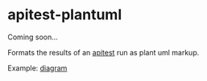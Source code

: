 # apitest-plantuml

Coming soon...

Formats the results of an [apitest](https://github.com/steinfletcher/apitest) run as plant uml markup.

Example: [diagram](https://www.plantuml.com/plantuml/svg/fPFBJiCm44NtynMZhAX4IPEsI6I1AY6W4aYjrEoHSQUDIs97jhC0nBzZkpoIbaSHMJapetlld3WJOvcsJLM2UH2oPffLA9MbAoNjGZmH9achKocfUA5LHMXrGn3nKaJzyyWqDihmAEdXVBR8CMuCwTWGqxn0y7AenRgmiD-TvlayJauIc2fZCsHrNGhEh50Iu1dGFP5a5JdrQADa12z0SXaIGd1rvbxEUFkqXzUNEHRMrbaSN4pCQh7rIzBXQDm9usTt-pjnWWP0otDhrl_SUTZ3T31u4ovfPU5T8zHdDt3XK9Aq_LkIQrjac9vzbFB7cZfBnnlppUR7sv9O-e8F-oMBMjEAD4bEWSYeGwJL37kttt_0ip-sGwarq67L3jCYDluxiT6Xn8IvuswISSlkIyykNDCzK2wClxakpEaXOIHnRvKXBvMX_tozt-B1n1tzt_WA)